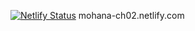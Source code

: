 [![Netlify Status](https://api.netlify.com/api/v1/badges/dd089a02-071d-41cd-86fe-551eefd4fc17/deploy-status)](https://app.netlify.com/sites/mohana-ch02/deploys)
mohana-ch02.netlify.com
